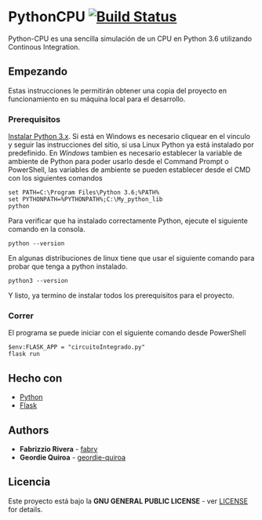 # PythonCPU [![Build Status](https://travis-ci.com/fabrv/Python-CPU.svg?token=JMzgWZCPd3EysxhcDNG4&branch=master)](https://travis-ci.com/fabrv/Python-CPU)
Python-CPU es una sencilla simulación de un CPU en Python 3.6 utilizando Continous Integration.

## Empezando
Estas instrucciones le permitirán obtener una copia del proyecto en funcionamiento en su máquina local para el desarrollo.

### Prerequisitos
[Instalar Python 3.x](https://docs.python.org/3/using/windows.html). Si está en Windows es necesario cliquear en el vinculo y seguir las instrucciones del sitio, si usa Linux Python ya está instalado por predefinido.
En *Windows* tambien es necesario establecer la variable de ambiente de Python para poder usarlo desde el Command Prompt o PowerShell, las variables de ambiente se pueden establecer desde el CMD con los siguientes comandos
```
set PATH=C:\Program Files\Python 3.6;%PATH%
set PYTHONPATH=%PYTHONPATH%;C:\My_python_lib
python
```

Para verificar que ha instalado correctamente Python, ejecute el siguiente comando en la consola.
```
python --version
```
En algunas distribuciones de linux tiene que usar el siguiente comando para probar que tenga a python instalado.
```
python3 --version
```
Y listo, ya termino de instalar todos los prerequisitos para el proyecto.

### Correr
El programa se puede iniciar con el siguiente comando desde PowerShell
```
$env:FLASK_APP = "circuitoIntegrado.py"
flask run
```

## Hecho con
* [Python](https://docs.python.org/3/)
* [Flask](http://flask.pocoo.org/)
## Authors
* **Fabrizzio Rivera** - [fabrv](https://github.com/fabrv)
* **Geordie Quiroa** - [geordie-quiroa](https://github.com/geordie-quiroa)

## Licencia
Este proyecto está bajo la **GNU GENERAL PUBLIC LICENSE** - ver [LICENSE](https://github.com/fabrv/Python-CPU/blob/master/LICENSE) for details.
